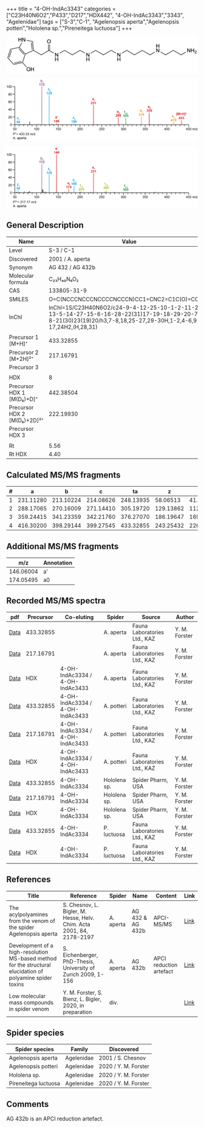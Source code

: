 +++
title = "4-OH-IndAc3343"
categories = ["C23H40N6O2","P433","D217","HDX442",
"4-OH-IndAc3343","3343",
"Agelenidae"]
tags = ["S-3","C-1",
"Agelenopsis aperta","Agelenopsis potteri","Hololena sp.","Pireneitega luctuosa"]
+++

![](/img/4-OH-IndAc3343.png)

![](/img_MSMS/433_4-OH-IndAc3343_Aa.png?classes=border)

![](/img_MSMS/433_4-OH-IndAc3343_Aa_2.png?classes=border)

## General Description

| Name                        | Value            |
|-----------------------------|------------------|
| Level                       | S-3 / C-1               |
| Discovered                  | 2001 / A. aperta |
| Synonym                     | AG 432 / AG 432b |
| Molecular formula           | C₂₃H₄₀N₆O₂       |
| CAS                         | 133805-31-9      |
| SMILES | O=C(NCCCNCCCNCCCCNCCCN)CC1=CNC2=C1C(O)=CC=C2  |
| InChI  | InChI=1S/C23H40N6O2/c24-9-4-12-25-10-1-2-11-26-13-5-14-27-15-6-16-28-22(31)17-19-18-29-20-7-3-8-21(30)23(19)20/h3,7-8,18,25-27,29-30H,1-2,4-6,9-17,24H2,(H,28,31)  |
|                             |                  |
| Precursor 1 [M+H]⁺          | 433.32855         |
| Precursor 2 [M+2H]²⁺        | 217.16791         |
| Precursor 3                 |                   |
|                             |                   |
| HDX                         | 8                 |
| Precursor HDX 1 [M(D₈)+D]⁺   | 442.38504         |
| Precursor HDX 2 [M(D₈)+2D]²⁺ | 222.19930         |
| Precursor HDX 3             |                  |
|                             |                  |
| Rt                          | 5.56             |
| Rt HDX                      | 4.40             |

## Calculated MS/MS fragments

| # | a         | b         | c         | ta        | z         | y         | tz        |
|---|-----------|-----------|-----------|-----------|-----------|-----------|-----------|
| 1 | 231.11280 | 213.10224 | 214.08626 | 248.13935 | 58.06513 | 41.03858 | 75.09167 |
| 2 | 288.17065 | 270.16009 | 271.14410 | 305.19720 | 129.13862 | 112.11208 | 146.16517 |
| 3 | 359.24415 | 341.23359 | 342.21760 | 376.27070 | 186.19647 | 169.16993 | 203.22302 |
| 4 | 416.30200 | 398.29144 | 399.27545 | 433.32855 | 243.25432 | 226.22777 | 260.28087 |

## Additional MS/MS fragments

| m/z       | Annotation |
|-----------|------------|
| 146.06004    | a'   |
| 174.05495    | a0   |

## Recorded MS/MS spectra

| pdf                                                                               | Precursor | Co-eluting                      | Spider    | Source                       | Author        |
|-----------------------------------------------------------------------------------|-----------|---------------------------------|-----------|------------------------------|---------------|
| [Data](/pdf/A-aperta/433_4-OH-IndAc3343_Aa.pdf)                                   | 433.32855 |                                 | A. aperta | Fauna Laboratories Ltd., KAZ | Y. M. Forster |
| [Data](/pdf/A-aperta/433_4-OH-IndAc3343_Aa_2.pdf)                                 | 217.16791 |                                 | A. aperta | Fauna Laboratories Ltd., KAZ | Y. M. Forster |
| [Data](/pdf/A-aperta/433_4-OH-IndAc3334_4-OH-IndAc3343_4-OH-IndAc3433_Aa_HDX.pdf) | HDX       | 4-OH-IndAc3334 / 4-OH-IndAc3433 | A. aperta | Fauna Laboratories Ltd., KAZ | Y. M. Forster |
| [Data](/pdf/A-potteri/433_4-OH-IndAc3334_4-OH-IndAc3343_4-OH-IndAc3433_Ap.pdf) | 433.32855 | 4-OH-IndAc3334 / 4-OH-IndAc3433 | A. potteri | Fauna Laboratories Ltd., KAZ | Y. M. Forster |
| [Data](/pdf/A-potteri/433_4-OH-IndAc3334_4-OH-IndAc3343_4-OH-IndAc3433_Ap_2.pdf) | 217.16791 | 4-OH-IndAc3334 / 4-OH-IndAc3433 | A. potteri | Fauna Laboratories Ltd., KAZ | Y. M. Forster |
| [Data](/pdf/A-potteri/433_4-OH-IndAc3334_4-OH-IndAc3343_4-OH-IndAc3433_Ap_HDX.pdf) | HDX | 4-OH-IndAc3334 / 4-OH-IndAc3433 | A. potteri | Fauna Laboratories Ltd., KAZ | Y. M. Forster |
| [Data](/pdf/Hololena-sp/433_4-OH-IndAc3334_4-OH-IndAc3343_Ho-sp.pdf) | 433.32855 | 4-OH-IndAc3334          | Hololena sp. | Spider Pharm, USA | Y. M. Forster |
| [Data](/pdf/Hololena-sp/433_4-OH-IndAc3334_4-OH-IndAc3343_Ho-sp_2.pdf) | 217.16791 | 4-OH-IndAc3334          | Hololena sp. | Spider Pharm, USA | Y. M. Forster |
| [Data](/pdf/Hololena-sp/433_4-OH-IndAc3334_4-OH-IndAc3343_Ho-sp_HDX.pdf) | HDX | 4-OH-IndAc3334          | Hololena sp. | Spider Pharm, USA | Y. M. Forster |
| [Data](/pdf/P-luctuosa/433_4-OH-IndAc3334_4-OH-IndAc3343_Pl.pdf) | 433.32855 | 4-OH-IndAc3334          | P. luctuosa | Fauna Laboratories Ltd., KAZ | Y. M. Forster |
| [Data](/pdf/P-luctuosa/433_4-OH-IndAc3334_4-OH-IndAc3343_Pl_HDX.pdf) | HDX | 4-OH-IndAc3334          | P. luctuosa | Fauna Laboratories Ltd., KAZ | Y. M. Forster |

## References

| Title                                                                                                      | Reference                                                             | Spider    | Name             | Content                 | Link                                                                                                                          |
|------------------------------------------------------------------------------------------------------------|-----------------------------------------------------------------------|-----------|------------------|-------------------------|-------------------------------------------------------------------------------------------------------------------------------|
| The acylpolyamines from the venom of the spider Agelenopsis aperta                                         | S. Chesnov, L. Bigler, M. Hesse, Helv. Chim. Acta 2001, 84, 2178-2197 | A. aperta | AG 432 & AG 432b | APCI-MS/MS              | [Link](https://onlinelibrary.wiley.com/doi/abs/10.1002/1522-2675%2820010815%2984%3A8%3C2178%3A%3AAID-HLCA2178%3E3.0.CO%3B2-N) |
| Development of a high-resolution MS-based method for the structural elucidation of polyamine spider toxins | S. Eichenberger, PhD-Thesis, University of Zurich 2009, 1-156         | A. aperta | AG 432b          | APCI reduction artefact | [Link](https://www.zora.uzh.ch/id/eprint/12787/1/Eichenberger.pdf)                                                            |
| Low molecular mass compounds in spider venom      | Y. M. Forster, S. Bienz, L. Bigler, 2020, in preparation          | div.       |   |   | [Link](unknown) |

## Spider species

| Spider species     | Family     | Discovered        |
|--------------------|------------|-------------------|
| Agelenopsis aperta | Agelenidae | 2001 / S. Chesnov |
| Agelenopsis potteri | Agelenidae | 2020 / Y. M. Forster |
| Hololena sp. | Agelenidae | 2020 / Y. M. Forster |
| Pireneitega luctuosa | Agelenidae | 2020 / Y. M. Forster |

## Comments
AG 432b is an APCI reduction artefact.